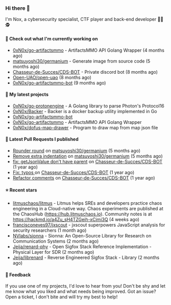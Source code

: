 ### Hi there 👋

I'm Nox, a cybersecurity specialist, CTF player and back-end developer 👨‍💻 🕵️

#### 👷 Check out what I'm currently working on

- [0xN0x/go-artifactsmmo](https://github.com/0xN0x/go-artifactsmmo) - ArtifactsMMO API Golang Wrapper (4 months ago)
- [matsuyoshi30/germanium](https://github.com/matsuyoshi30/germanium) - Generate image from source code (5 months ago)
- [Chasseur-de-Succes/CDS-BOT](https://github.com/Chasseur-de-Succes/CDS-BOT) - Private discord bot (8 months ago)
- [Open-UAO/open-uao](https://github.com/Open-UAO/open-uao) (8 months ago)
- [0xN0x/go-artifactsmmo-bot](https://github.com/0xN0x/go-artifactsmmo-bot) (9 months ago)

#### 🌱 My latest projects

- [0xN0x/go-protonengine](https://github.com/0xN0x/go-protonengine) - A Golang library to parse Photon&#39;s Protocol16 
- [0xN0x/Backer](https://github.com/0xN0x/Backer) - Backer is a docker backup utility implemented in Go
- [0xN0x/go-artifactsmmo-bot](https://github.com/0xN0x/go-artifactsmmo-bot)
- [0xN0x/go-artifactsmmo](https://github.com/0xN0x/go-artifactsmmo) - ArtifactsMMO API Golang Wrapper
- [0xN0x/dofus-map-drawer](https://github.com/0xN0x/dofus-map-drawer) - Program to draw map from map json file

#### 🔨 Latest Pull Requests I published

- [Rounder round](https://github.com/matsuyoshi30/germanium/pull/42) on [matsuyoshi30/germanium](https://github.com/matsuyoshi30/germanium) (5 months ago)
- [Remove extra indentation](https://github.com/matsuyoshi30/germanium/pull/41) on [matsuyoshi30/germanium](https://github.com/matsuyoshi30/germanium) (5 months ago)
- [fix: getJsonValue don&#39;t have parent](https://github.com/Chasseur-de-Succes/CDS-BOT/pull/160) on [Chasseur-de-Succes/CDS-BOT](https://github.com/Chasseur-de-Succes/CDS-BOT) (1 year ago)
- [Fix: typos ](https://github.com/Chasseur-de-Succes/CDS-BOT/pull/158) on [Chasseur-de-Succes/CDS-BOT](https://github.com/Chasseur-de-Succes/CDS-BOT) (1 year ago)
- [Refactor comments](https://github.com/Chasseur-de-Succes/CDS-BOT/pull/155) on [Chasseur-de-Succes/CDS-BOT](https://github.com/Chasseur-de-Succes/CDS-BOT) (1 year ago)

#### ⭐ Recent stars

- [litmuschaos/litmus](https://github.com/litmuschaos/litmus) - Litmus helps  SREs and developers practice chaos engineering in a Cloud-native way. Chaos experiments are published at the ChaosHub  (https://hub.litmuschaos.io). Community notes is at https://hackmd.io/a4Zu_sH4TZGeih-xCimi3Q (4 weeks ago)
- [francisconeves97/jxscout](https://github.com/francisconeves97/jxscout) - jxscout superpowers JavaScript analysis for security researchers (1 month ago)
- [NVlabs/sionna](https://github.com/NVlabs/sionna) - Sionna: An Open-Source Library for Research on Communication Systems (2 months ago)
- [Jeija/renard-phy](https://github.com/Jeija/renard-phy) - Open Sigfox Stack Reference Implementation - Physical Layer for SDR (2 months ago)
- [Jeija/librenard](https://github.com/Jeija/librenard) -  Reverse Engineered Sigfox Stack - Library (2 months ago)

#### 💬 Feedback

If you use one of my projects, I'd love to hear from you! Don't be shy and let me know what you liked
and what needs being improved. Got an issue? Open a ticket, I don't bite and will try my best to help!
